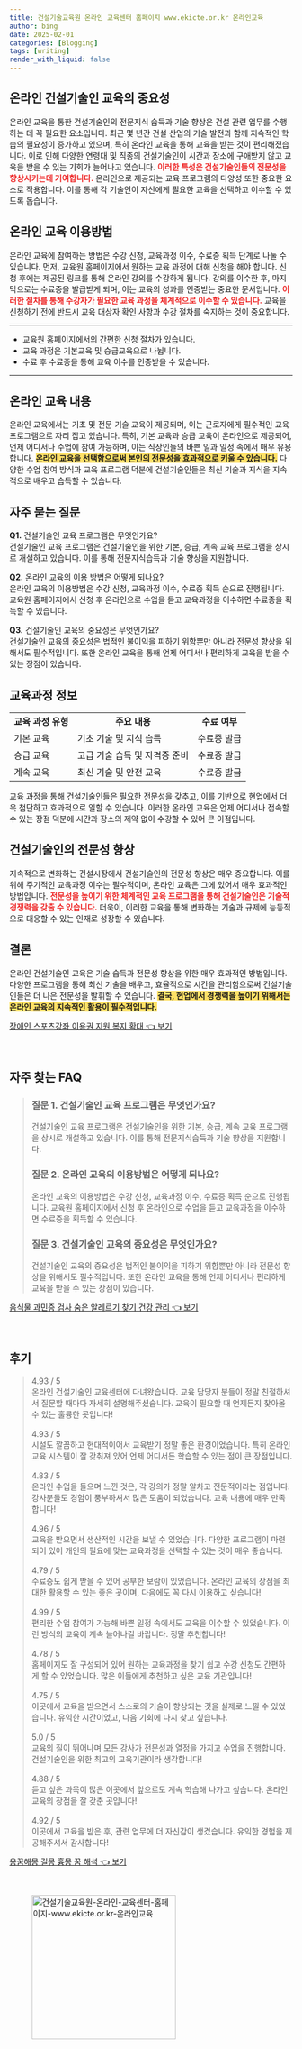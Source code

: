 ```yaml
---
title: 건설기술교육원 온라인 교육센터 홈페이지 www.ekicte.or.kr 온라인교육
author: bing
date: 2025-02-01
categories: [Blogging]
tags: [writing]
render_with_liquid: false
---
```



<h2 id='온라인건설기술인교육의중요성'>온라인 건설기술인 교육의 중요성</h2>

<p>온라인 교육을 통한 건설기술인의 전문지식 습득과 기술 향상은 건설 관련 업무를 수행하는 데 꼭 필요한 요소입니다. 최근 몇 년간 건설 산업의 기술 발전과 함께 지속적인 학습의 필요성이 증가하고 있으며, 특히 온라인 교육을 통해 교육을 받는 것이 편리해졌습니다. 이로 인해 다양한 연령대 및 직종의 건설기술인이 시간과 장소에 구애받지 않고 교육을 받을 수 있는 기회가 늘어나고 있습니다. <b><span style="color: #ee2323;">이러한 특성은 건설기술인들의 전문성을 향상시키는데 기여합니다.</span></b> 온라인으로 제공되는 교육 프로그램의 다양성 또한 중요한 요소로 작용합니다. 이를 통해 각 기술인이 자신에게 필요한 교육을 선택하고 이수할 수 있도록 돕습니다.</p>

<h2 id='온라인교육이용방법'>온라인 교육 이용방법</h2>

<p>온라인 교육에 참여하는 방법은 수강 신청, 교육과정 이수, 수료증 획득 단계로 나눌 수 있습니다. 먼저, 교육원 홈페이지에서 원하는 교육 과정에 대해 신청을 해야 합니다. 신청 후에는 제공된 링크를 통해 온라인 강의를 수강하게 됩니다. 강의를 이수한 후, 마지막으로는 수료증을 발급받게 되며, 이는 교육의 성과를 인증받는 중요한 문서입니다. <b><span style="color: #ee2323;">이러한 절차를 통해 수강자가 필요한 교육 과정을 체계적으로 이수할 수 있습니다.</span></b> 교육을 신청하기 전에 반드시 교육 대상자 확인 사항과 수강 절차를 숙지하는 것이 중요합니다.</p>

<hr />

<ul>
    <li>교육원 홈페이지에서의 간편한 신청 절차가 있습니다.</li>
    <li>교육 과정은 기본교육 및 승급교육으로 나뉩니다.</li>
    <li>수료 후 수료증을 통해 교육 이수를 인증받을 수 있습니다.</li>
</ul>

<hr />

<h2 id='온라인교육내용'>온라인 교육 내용</h2>

<p>온라인 교육에서는 기초 및 전문 기술 교육이 제공되며, 이는 근로자에게 필수적인 교육 프로그램으로 자리 잡고 있습니다. 특히, 기본 교육과 승급 교육이 온라인으로 제공되어, 언제 어디서나 수업에 참여 가능하며, 이는 직장인들의 바쁜 일과 일정 속에서 매우 유용합니다. <b><span style="background-color: #ffe066;">온라인 교육을 선택함으로써 본인의 전문성을 효과적으로 키울 수 있습니다.</span></b> 다양한 수업 참여 방식과 교육 프로그램 덕분에 건설기술인들은 최신 기술과 지식을 지속적으로 배우고 습득할 수 있습니다.</p>

<h2 id='자주묻는질문'>자주 묻는 질문</h2>

<p><strong>Q1.</strong> 건설기술인 교육 프로그램은 무엇인가요? <br>건설기술인 교육 프로그램은 건설기술인을 위한 기본, 승급, 계속 교육 프로그램을 상시로 개설하고 있습니다. 이를 통해 전문지식습득과 기술 향상을 지원합니다.</p>

<p><strong>Q2.</strong> 온라인 교육의 이용 방법은 어떻게 되나요? <br>온라인 교육의 이용방법은 수강 신청, 교육과정 이수, 수료증 획득 순으로 진행됩니다. 교육원 홈페이지에서 신청 후 온라인으로 수업을 듣고 교육과정을 이수하면 수료증을 획득할 수 있습니다.</p>

<p><strong>Q3.</strong> 건설기술인 교육의 중요성은 무엇인가요? <br>건설기술인 교육의 중요성은 법적인 불이익을 피하기 위함뿐만 아니라 전문성 향상을 위해서도 필수적입니다. 또한 온라인 교육을 통해 언제 어디서나 편리하게 교육을 받을 수 있는 장점이 있습니다.</p>

<h2 id='교육과정정보'>교육과정 정보</h2>

<table>
    <tr>
        <td style="text-align: center; height: 17px;"><b>교육 과정 유형</b></td>
        <td style="text-align: center; height: 17px;"><b>주요 내용</b></td>
        <td style="text-align: center; height: 17px;"><b>수료 여부</b></td>
    </tr>
    <tr>
        <td>기본 교육</td>
        <td>기초 기술 및 지식 습득</td>
        <td>수료증 발급</td>
    </tr>
    <tr>
        <td>승급 교육</td>
        <td>고급 기술 습득 및 자격증 준비</td>
        <td>수료증 발급</td>
    </tr>
    <tr>
        <td>계속 교육</td>
        <td>최신 기술 및 안전 교육</td>
        <td>수료증 발급</td>
    </tr>
</table>

<p>교육 과정을 통해 건설기술인들은 필요한 전문성을 갖추고, 이를 기반으로 현업에서 더욱 첨단하고 효과적으로 일할 수 있습니다. 이러한 온라인 교육은 언제 어디서나 접속할 수 있는 장점 덕분에 시간과 장소의 제약 없이 수강할 수 있어 큰 이점입니다.</p>

<h2 id='건설기술인의전문성향상'>건설기술인의 전문성 향상</h2>

<p>지속적으로 변화하는 건설시장에서 건설기술인의 전문성 향상은 매우 중요합니다. 이를 위해 주기적인 교육과정 이수는 필수적이며, 온라인 교육은 그에 있어서 매우 효과적인 방법입니다. <b><span style="color: #ee2323;">전문성을 높이기 위한 체계적인 교육 프로그램을 통해 건설기술인은 기술적 경쟁력을 갖출 수 있습니다.</span></b> 더욱이, 이러한 교육을 통해 변화하는 기술과 규제에 능동적으로 대응할 수 있는 인재로 성장할 수 있습니다.</p>

<h2 id='결론'>결론</h2>

<p>온라인 건설기술인 교육은 기술 습득과 전문성 향상을 위한 매우 효과적인 방법입니다. 다양한 프로그램을 통해 최신 기술을 배우고, 효율적으로 시간을 관리함으로써 건설기술인들은 더 나은 전문성을 발휘할 수 있습니다. <b><span style="background-color: #ffe066;">결국, 현업에서 경쟁력을 높이기 위해서는 온라인 교육의 지속적인 활용이 필수적입니다.</span></b></p>


<p><a class="click-button" title="장애인 스포츠강좌 이용권 지원 복지 확대" href="https://24nara.github.io/posts/%EC%9E%A5%EC%95%A0%EC%9D%B8-%EC%8A%A4%ED%8F%AC%EC%B8%A0%EA%B0%95%EC%A2%8C-%EC%9D%B4%EC%9A%A9%EA%B6%8C-%EC%A7%80%EC%9B%90-%EB%B3%B5%EC%A7%80-%ED%99%95%EB%8C%80/" rel="dofollow">장애인 스포츠강좌 이용권 지원 복지 확대 👈 보기</a></p><br>
<h2 id='자주_찾는_FAQ'>자주 찾는 FAQ</h2>
<div itemscope="" itemtype="https://schema.org/FAQPage">
<blockquote>
<div itemscope="" itemprop="mainEntity" itemtype="https://schema.org/Question">
<h3 itemprop="name">질문 1. 건설기술인 교육 프로그램은 무엇인가요?</h3>
<div itemscope="" itemprop="acceptedAnswer" itemtype="https://schema.org/Answer">
<span itemprop="text">
<p>건설기술인 교육 프로그램은 건설기술인을 위한 기본, 승급, 계속 교육 프로그램을 상시로 개설하고 있습니다. 이를 통해 전문지식습득과 기술 향상을 지원합니다.</p>
</span>
</div>
</div>
<div itemscope="" itemprop="mainEntity" itemtype="https://schema.org/Question">
<h3 itemprop="name">질문 2. 온라인 교육의 이용방법은 어떻게 되나요?</h3>
<div itemscope="" itemprop="acceptedAnswer" itemtype="https://schema.org/Answer">
<span itemprop="text">
<p>온라인 교육의 이용방법은 수강 신청, 교육과정 이수, 수료증 획득 순으로 진행됩니다. 교육원 홈페이지에서 신청 후 온라인으로 수업을 듣고 교육과정을 이수하면 수료증을 획득할 수 있습니다.</p>
</span>
</div>
</div>
<div itemscope="" itemprop="mainEntity" itemtype="https://schema.org/Question">
<h3 itemprop="name">질문 3. 건설기술인 교육의 중요성은 무엇인가요?</h3>
<div itemscope="" itemprop="acceptedAnswer" itemtype="https://schema.org/Answer">
<span itemprop="text">
<p>건설기술인 교육의 중요성은 법적인 불이익을 피하기 위함뿐만 아니라 전문성 향상을 위해서도 필수적입니다. 또한 온라인 교육을 통해 언제 어디서나 편리하게 교육을 받을 수 있는 장점이 있습니다.</p>
</span>
</div>
</div>
</blockquote>
</div>
<p><a class="click-button" title="음식물 과민증 검사 숨은 알레르기 찾기 건강 관리" href="https://24nara.github.io/posts/%EC%9D%8C%EC%8B%9D%EB%AC%BC-%EA%B3%BC%EB%AF%BC%EC%A6%9D-%EA%B2%80%EC%82%AC-%EC%88%A8%EC%9D%80-%EC%95%8C%EB%A0%88%EB%A5%B4%EA%B8%B0-%EC%B0%BE%EA%B8%B0-%EA%B1%B4%EA%B0%95-%EA%B4%80%EB%A6%AC/" rel="dofollow">음식물 과민증 검사 숨은 알레르기 찾기 건강 관리 👈 보기</a></p><br>
<h2 id='후기'>후기</h2>
<div itemscope itemtype="https://schema.org/Product">
  <blockquote>
  <div itemprop="review" itemscope itemtype="https://schema.org/Review">
      <div itemprop="reviewRating" itemscope itemtype="https://schema.org/Rating"> <span itemprop="ratingValue">4.93</span> / <span itemprop="bestRating">5</span> </div>
      <span itemprop="reviewBody">온라인 건설기술인 교육센터에 다녀왔습니다. 교육 담당자 분들이 정말 친절하셔서 질문할 때마다 자세히 설명해주셨습니다. 교육이 필요할 때 언제든지 찾아올 수 있는 훌륭한 곳입니다!</span>
  </div>
  <br>
  <div itemprop="review" itemscope itemtype="https://schema.org/Review">
      <div itemprop="reviewRating" itemscope itemtype="https://schema.org/Rating"> <span itemprop="ratingValue">4.93</span> / <span itemprop="bestRating">5</span> </div>
      <span itemprop="reviewBody">시설도 깔끔하고 현대적이어서 교육받기 정말 좋은 환경이었습니다. 특히 온라인 교육 시스템이 잘 갖춰져 있어 언제 어디서든 학습할 수 있는 점이 큰 장점입니다.</span>
  </div>
  <br>
  <div itemprop="review" itemscope itemtype="https://schema.org/Review">
      <div itemprop="reviewRating" itemscope itemtype="https://schema.org/Rating"> <span itemprop="ratingValue">4.83</span> / <span itemprop="bestRating">5</span> </div>
      <span itemprop="reviewBody">온라인 수업을 들으며 느낀 것은, 각 강의가 정말 알차고 전문적이라는 점입니다. 강사분들도 경험이 풍부하셔서 많은 도움이 되었습니다. 교육 내용에 매우 만족합니다!</span>
  </div>
  <br>
  <div itemprop="review" itemscope itemtype="https://schema.org/Review">
      <div itemprop="reviewRating" itemscope itemtype="https://schema.org/Rating"> <span itemprop="ratingValue">4.96</span> / <span itemprop="bestRating">5</span> </div>
      <span itemprop="reviewBody">교육을 받으면서 생산적인 시간을 보낼 수 있었습니다. 다양한 프로그램이 마련되어 있어 개인의 필요에 맞는 교육과정을 선택할 수 있는 것이 매우 좋습니다.</span>
  </div>
  <br>
  <div itemprop="review" itemscope itemtype="https://schema.org/Review">
      <div itemprop="reviewRating" itemscope itemtype="https://schema.org/Rating"> <span itemprop="ratingValue">4.79</span> / <span itemprop="bestRating">5</span> </div>
      <span itemprop="reviewBody">수료증도 쉽게 받을 수 있어 공부한 보람이 있었습니다. 온라인 교육의 장점을 최대한 활용할 수 있는 좋은 곳이며, 다음에도 꼭 다시 이용하고 싶습니다!</span>
  </div>
  <br>
  <div itemprop="review" itemscope itemtype="https://schema.org/Review">
      <div itemprop="reviewRating" itemscope itemtype="https://schema.org/Rating"> <span itemprop="ratingValue">4.99</span> / <span itemprop="bestRating">5</span> </div>
      <span itemprop="reviewBody">편리한 수업 참여가 가능해 바쁜 일정 속에서도 교육을 이수할 수 있었습니다. 이런 방식의 교육이 계속 늘어나길 바랍니다. 정말 추천합니다!</span>
  </div>
  <br>
  <div itemprop="review" itemscope itemtype="https://schema.org/Review">
      <div itemprop="reviewRating" itemscope itemtype="https://schema.org/Rating"> <span itemprop="ratingValue">4.78</span> / <span itemprop="bestRating">5</span> </div>
      <span itemprop="reviewBody">홈페이지도 잘 구성되어 있어 원하는 교육과정을 찾기 쉽고 수강 신청도 간편하게 할 수 있었습니다. 많은 이들에게 추천하고 싶은 교육 기관입니다!</span>
  </div>
  <br>
  <div itemprop="review" itemscope itemtype="https://schema.org/Review">
      <div itemprop="reviewRating" itemscope itemtype="https://schema.org/Rating"> <span itemprop="ratingValue">4.75</span> / <span itemprop="bestRating">5</span> </div>
      <span itemprop="reviewBody">이곳에서 교육을 받으면서 스스로의 기술이 향상되는 것을 실제로 느낄 수 있었습니다. 유익한 시간이었고, 다음 기회에 다시 찾고 싶습니다.</span>
  </div>
  <br>
  <div itemprop="review" itemscope itemtype="https://schema.org/Review">
      <div itemprop="reviewRating" itemscope itemtype="https://schema.org/Rating"> <span itemprop="ratingValue">5.0</span> / <span itemprop="bestRating">5</span> </div>
      <span itemprop="reviewBody">교육의 질이 뛰어나며 모든 강사가 전문성과 열정을 가지고 수업을 진행합니다. 건설기술인을 위한 최고의 교육기관이라 생각합니다!</span>
  </div>
  <br>
  <div itemprop="review" itemscope itemtype="https://schema.org/Review">
      <div itemprop="reviewRating" itemscope itemtype="https://schema.org/Rating"> <span itemprop="ratingValue">4.88</span> / <span itemprop="bestRating">5</span> </div>
      <span itemprop="reviewBody">듣고 싶은 과목이 많은 이곳에서 앞으로도 계속 학습해 나가고 싶습니다. 온라인 교육의 장점을 잘 갖춘 곳입니다!</span>
  </div>
  <br>
  <div itemprop="review" itemscope itemtype="https://schema.org/Review">
      <div itemprop="reviewRating" itemscope itemtype="https://schema.org/Rating"> <span itemprop="ratingValue">4.92</span> / <span itemprop="bestRating">5</span> </div>
      <span itemprop="reviewBody">이곳에서 교육을 받은 후, 관련 업무에 더 자신감이 생겼습니다. 유익한 경험을 제공해주셔서 감사합니다!</span>
  </div>
  </blockquote>
</div>
<p><a class="click-button" title="용꿈해몽 길몽 흉몽 꿈 해석" href="https://24nara.github.io/posts/%EC%9A%A9%EA%BF%88%ED%95%B4%EB%AA%BD-%EA%B8%B8%EB%AA%BD-%ED%9D%89%EB%AA%BD-%EA%BF%88-%ED%95%B4%EC%84%9D/" rel="dofollow">용꿈해몽 길몽 흉몽 꿈 해석 👈 보기</a></p><br>
<figure class="image"><img src="https://24nara.github.io/assets/img/thumbnail/건설기술교육원-온라인-교육센터-홈페이지-www.ekicte.or.kr-온라인교육.webp" alt="건설기술교육원-온라인-교육센터-홈페이지-www.ekicte.or.kr-온라인교육" width="256" height="256"></figure>